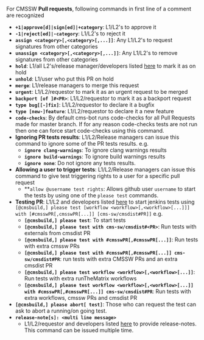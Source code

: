 For CMSSW **Pull requests**, following commands in first line of a comment are recognized
- **```+1|approve[d]|sign[ed]|+category```**: L1/L2's to approve it
- **```-1|reject[ed]|-category```**: L1/L2's to reject it
- **```assign <category>[,<category>[,...]]```**: Any L1/L2's to request signatures from other categories
- **```unassign <category>[,<category>[,...]]```**: Any L1/L2's to remove signatures from other categories
- **```hold```**: L1/all L2's/release manager/developers listed <a href="https://github.com/cms-sw/cms-bot/blob/master/categories.py#L11">here</a> to mark it as on hold
- **```unhold```**: L1/user who put this PR on hold
- **```merge```**: L1/release managers to merge this request
- **```urgent```**: L1/L2/requestor to mark it as an urgent request to be merged
- **```backport [of ]#<PR>```**: L1/L2/requestor to mark it as a backport request
- **```type bug[[-]fix]```**: L1/L2/requestor to declare it a bugfix
- **```type [new-]feature```**: L1/L2/requestor to declare it a new feature
- **```code-checks```**: By default cms-bot runs code-checks for all Pull Requests made for master branch. If for any reason code-checks tests are not run then one can force start code-checks using this command.
- **Ignoring PR tests results**: L1/L2/Release managers can issue this command to ignore some of the PR tests results. e.g.
  - **```ignore clang-warnings```**: To ignore clang warnings results
  - **```ignore build-warnings```**: To ignore build warnings results
  - **```ignore none```**: Do not ignore any tests results.
- **Allowing a user to trigger tests**: L1/L2/Release managers can issue this command to give test triggering rights to a user for a specific pull request
  - **```allow @username test rights```: Allows github user `username` to start the tests by using one of the `please test` commands.
- **Testing PR**: L1/L2 and developers listed <a href="https://github.com/cms-sw/cms-bot/blob/master/categories.py#L14">here</a> to start jenkins tests using ```[@cmsbuild,] please test [workflow <workflow>[,<workflow>[...]]] with [#cmsswPR[,cmsswPR[...]] [cms-sw/cmsdist#PR]]``` e.g. 
  - **```[@cmsbuild,] please test```**: To start tests
  - **```[@cmsbuild,] please test with cms-sw/cmsdist#<PR>```**: Run tests with externals from cmsdist PR
  - **```[@cmsbuild,] please test with #cmsswPR[,#cmsswPR[...]]```**: Run tests with extra cmssw PRs
  - **```[@cmsbuild,] please test with #cmsswPR[,#cmsswPR[...]] cms-sw/cmsdist#PR```**: run tests with extra CMSSW PRs and an extra cmsdist PR
  - **```[@cmsbuild,] please test workflow <workflow>[,<workflow>[...]]```**: Run tests with extra runTheMatrix workflows
  - **```[@cmsbuild,] please test workflow <workflow>[,<workflow>[...]] with #cmsswPR[,#cmsswPR[...]] cms-sw/cmsdist#PR```**: Run tests with extra workflows, cmssw PRs and cmsdist PR
- **```[@cmsbuild,] please abort[ test]```**: Those who can request the test can ask to abort a running/on going test.
- **```release-note[s]: <multi line message>```**
  - L1/L2/requestor and developers listed <a href="https://github.com/cms-sw/cms-bot/blob/master/categories.py#L12">here</a> to provide release-notes. This command can be issued multiple time.
